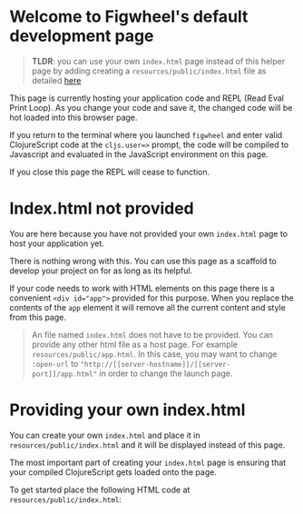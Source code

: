 # Welcome to Figwheel&apos;s default development page

> **TLDR**: you can use your own `index.html` page instead of this helper page
> by adding creating a `resources/public/index.html` file as detailed
> [here](#providing-your-own-indexhtml)

This page is currently hosting your application code and REPL (Read
Eval Print Loop). As you change your code and save it, the
changed code will be hot loaded into this browser page. 

If you return to the terminal where you launched `figwheel` and enter
valid ClojureScript code at the `cljs.user=>` prompt, the code will be
compiled to Javascript and evaluated in the JavaScript environment on
this page.

If you close this page the REPL will cease to function.

# Index.html not provided

You are here because you have not provided your own `index.html` page
to host your application yet.

There is nothing wrong with this. You can use this page as a scaffold
to develop your project on for as long as its helpful.

If your code needs to work with HTML elements on this page there is a
convenient `<div id="app">` provided for this purpose. When you
replace the contents of the `app` element it will remove all the
current content and style from this page.

> An file named `index.html` does not have to be provided. You can
> provide any other html file as a host page. For example
> `resources/public/app.html`. In this case, you may want to change
> `:open-url` to
> `"http://[[server-hostname]]/[[server-port]]/app.html"` in order to
> change the launch page.

# Providing your own index.html

You can create your own `index.html` and place it in
`resources/public/index.html` and it will be displayed instead of this
page.

The most important part of creating your `index.html` page is ensuring
that your compiled ClojureScript gets loaded onto the page.

To get started place the following HTML code at `resources/public/index.html`:






